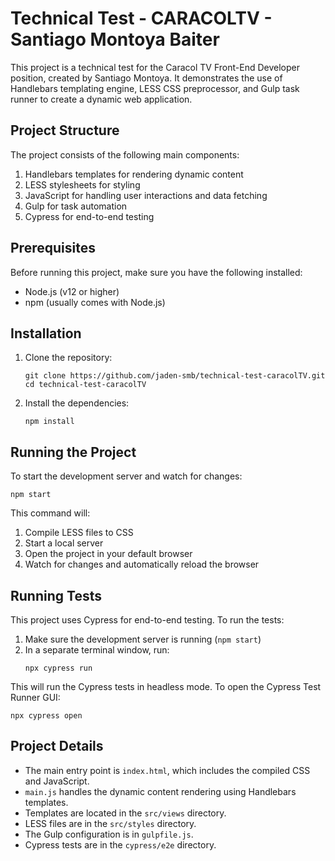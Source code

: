 # Technical Test - CARACOLTV - Santiago Montoya Baiter

This project is a technical test for the Caracol TV Front-End Developer position, created by Santiago Montoya. It demonstrates the use of Handlebars templating engine, LESS CSS preprocessor, and Gulp task runner to create a dynamic web application.

## Project Structure

The project consists of the following main components:

1. Handlebars templates for rendering dynamic content
2. LESS stylesheets for styling
3. JavaScript for handling user interactions and data fetching
4. Gulp for task automation
5. Cypress for end-to-end testing

## Prerequisites

Before running this project, make sure you have the following installed:

- Node.js (v12 or higher)
- npm (usually comes with Node.js)

## Installation

1. Clone the repository:
   ```
   git clone https://github.com/jaden-smb/technical-test-caracolTV.git
   cd technical-test-caracolTV
   ```

2. Install the dependencies:
   ```
   npm install
   ```

## Running the Project

To start the development server and watch for changes:

```
npm start
```

This command will:
1. Compile LESS files to CSS
2. Start a local server
3. Open the project in your default browser
4. Watch for changes and automatically reload the browser

## Running Tests

This project uses Cypress for end-to-end testing. To run the tests:

1. Make sure the development server is running (`npm start`)
2. In a separate terminal window, run:
   ```
   npx cypress run
   ```

This will run the Cypress tests in headless mode. To open the Cypress Test Runner GUI:

```
npx cypress open
```

## Project Details

- The main entry point is `index.html`, which includes the compiled CSS and JavaScript.
- `main.js` handles the dynamic content rendering using Handlebars templates.
- Templates are located in the `src/views` directory.
- LESS files are in the `src/styles` directory.
- The Gulp configuration is in `gulpfile.js`.
- Cypress tests are in the `cypress/e2e` directory.
